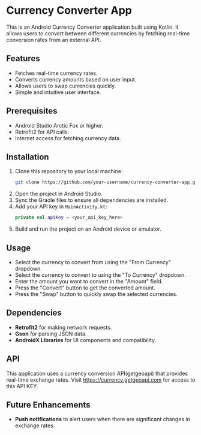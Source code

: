 # Currency Converter App

This is an Android Currency Converter application built using Kotlin. It allows users to convert between different currencies by fetching real-time conversion rates from an external API.

## Features

- Fetches real-time currency rates.
- Converts currency amounts based on user input.
- Allows users to swap currencies quickly.
- Simple and intuitive user interface.

## Prerequisites

- Android Studio Arctic Fox or higher.
- Retrofit2 for API calls.
- Internet access for fetching currency data.

## Installation

1. Clone this repository to your local machine:
   ```bash
   git clone https://github.com/your-username/currency-converter-app.git

2. Open the project in Android Studio.
3. Sync the Gradle files to ensure all dependencies are installed.
4. Add your API key in `MainActivity.kt`:
    ```kotlin
    private val apiKey = <your_api_key_here>

5. Build and run the project on an Android device or emulator.

## Usage

- Select the currency to convert from using the "From Currency" dropdown.
- Select the currency to convert to using the "To Currency" dropdown.
- Enter the amount you want to convert in the "Amount" field.
- Press the "Convert" button to get the converted amount.
- Press the "Swap" button to quickly swap the selected currencies.

## Dependencies

- **Retrofit2** for making network requests.
- **Gson** for parsing JSON data.
- **AndroidX Libraries** for UI components and compatibility.

## API

This application uses a currency conversion API(getgeoapi) that provides real-time exchange rates. Visit https://currency.getgeoapi.com for access to this API KEY.

## Future Enhancements

- **Push notifications** to alert users when there are significant changes in exchange rates.

